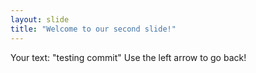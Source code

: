 ```yaml
---
layout: slide
title: "Welcome to our second slide!"
---
```

Your text: "testing commit"
Use the left arrow to go back!
